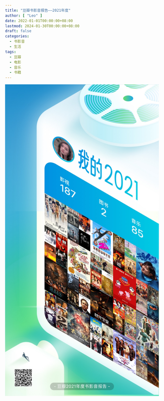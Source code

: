 ```yaml
---
title: "豆瓣书影音报告——2021年度"
author: [ "Leo" ]
date: 2022-01-01T00:00:00+08:00
lastmod: 2024-01-30T00:00:00+08:00
draft: false
categories:
  - 书影音
  - 生活
tags:
  - 豆瓣
  - 电影
  - 音乐
  - 书籍
---
```


![2021书影音清单](douban-2021.jpeg)
